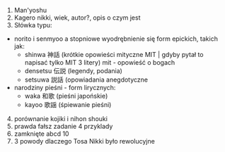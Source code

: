 
1. Man'yoshu
2. Kagero nikki, wiek, autor?, opis o czym jest
3. Słówka typu:
- norito i senmyoo a stopniowe wyodrębnienie się form epickich, takich jak:
	- shinwa 神話 (krótkie opowieści mityczne MIT | gdyby pytał to napisać tylko MIT 3 litery) mit - opowieść o bogach
	- densetsu 伝説 (legendy, podania)
	- setsuwa 説話 (opowiadania anegdotyczne
- narodziny pieśni - form lirycznych:
	- waka 和歌 (pieśni japońskie)
	- kayoo 歌謡 (śpiewanie pieśni)

4. porównanie kojiki i nihon shouki
5. prawda fałsz zadanie 4 przyklady
6. zamknięte abcd 10
7. 3 powody dlaczego Tosa Nikki było rewolucyjne